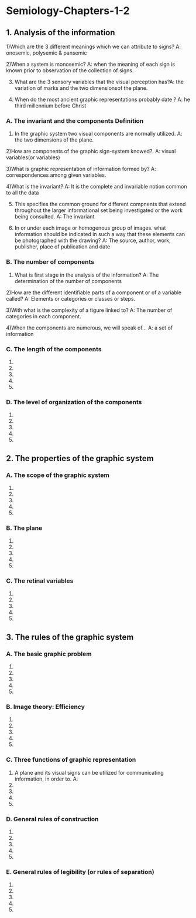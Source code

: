 # Semiology-Chapters-1-2

## 1. Analysis of the information
  1)Which are the 3 different meanings which we can attribute to signs? A: onosemic, polysemic & pansemic 
  
  2)When a system is monosemic? A:  when the meaning of each sign is known prior to observation of the collection of signs.
  
  3) What are the 3 sensory  variables that the visual perception has?A: the variation of marks and the two dimensionsof the plane.
  
  4) When do the most ancient graphic representations probably date ? A: he third millennium before Christ
  
  ### A. The invariant and the components Definition
  1) In the graphic system two visual components are normally utilized. A: the two dimensions of the plane.
  
  2)How are components of the graphic sign-system knowed?. A: visual variables(or variables)
  
  3)What is graphic representation of information formed by? A: correspondences among given variables.
  
  4)What is the invariant? A: It is the complete and invariable notion common to all the data
  
  5) This specifies the common ground for different compnents that extend throughout the larger informational set being investigated or the work being consulted. A: The invariant
  
  6) In or under each image or homogenous group of images. what information should be indicated in such a way that these elements can be photographed with the drawing? A: The source, author, work, publisher, place of publication and date
  
  ### B. The number of components
  1) What is first stage in the analysis of the information? A: The determination of the number of components
  
  2)How are the different identifiable parts of a component or of a variable called? A: Elements or categories or classes or steps.
  
  3)With what is the complexity of a figure linked to? A: The number of categories in each component.
  
  4)When the components are numerous, we will speak of... A: a set of information 
  
  ### C. The length of the components
  1)
  2)
  3)
  4)
  5)
  ### D. The level of organization of the components
  1)
  2)
  3)
  4)
  5)
## 2. The properties of the graphic system
  ### A. The scope of the graphic system
  1)
  2)
  3)
  4)
  5)
  ### B. The plane
  1)
  2)
  3)
  4)
  5)
  ### C. The retinal variables
  1) 
  2)
  3)
  4)
  5)
## 3. The rules of the graphic system
  ### A. The basic graphic problem
  1)
  2)
  3)
  4)
  5)
  ### B. Image theory: Efficiency
  1)
  2)
  3)
  4)
  5)
  ### C. Three functions of graphic representation
  1) A plane and its visual signs can be utilized for communicating information, in order to. A: 
  2)
  3)
  4)
  5)
  ### D. General rules of construction
  1)
  2)
  3)
  4)
  5)
  ### E. General rules of legibility (or rules of separation)
  1)
  2)
  3)
  4)
  5)
